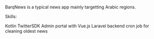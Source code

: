 BarqNews is a typical news app mainly targetting Arabic regions.

Skills:

Kotlin
TwitterSDK
Admin portal with Vue.js
Laravel backend
cron job for cleaning oldest news
